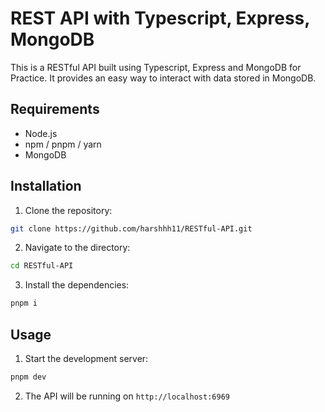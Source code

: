 # REST API with Typescript, Express, MongoDB

This is a RESTful API built using Typescript, Express and MongoDB for Practice. It provides an easy way to interact with data stored in MongoDB.

## Requirements

* Node.js
* npm / pnpm / yarn
* MongoDB

## Installation

1. Clone the repository:

```bash
git clone https://github.com/harshhh11/RESTful-API.git
```

2. Navigate to the directory:

```bash 
cd RESTful-API
```

3. Install the dependencies:

```bash
pnpm i
```

## Usage 

1. Start the development server:

``` bash
pnpm dev
```

2. The API will be running on `http://localhost:6969`
